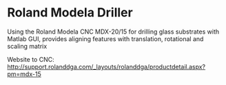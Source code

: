 Roland Modela Driller
===================

Using the Roland Modela CNC MDX-20/15 for drilling glass substrates with Matlab GUI, provides aligning features with translation, rotational and scaling matrix

Website to CNC: http://support.rolanddga.com/_layouts/rolanddga/productdetail.aspx?pm=mdx-15
